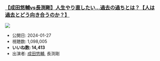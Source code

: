 ### [【成田悠輔vs長渕剛】人生やり直したい…過去の過ちとは？【人は過去とどう向き合うのか？】](https://www.youtube.com/watch?v=arcYBqJcY8w)
[![](https://img.youtube.com/vi/arcYBqJcY8w/sddefault.jpg)](https://www.youtube.com/watch?v=arcYBqJcY8w)
-   公開日: 2024-01-27
-   視聴数: 1,098,005
-   **いいね数: 14,413**
-   出演者: [成田悠輔](/rehacq_fan/people/成田悠輔 "wikilink"), 長渕剛
